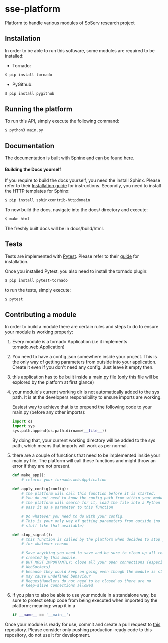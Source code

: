 # sse-platform

Platform to handle various modules of SoServ research project


## Installation

In order to be able to run this software, some modules are required to be installed:

- Tornado:
```sh
$ pip install tornado
```

- PyGithub:
```sh
$ pip install pygithub
```

## Running the platform

To run this API, simply execute the following command:

```sh
$ python3 main.py
```

## Documentation

The documentation is built with [Sphinx](http://www.sphinx-doc.org/en/master/) and can be found [here](sse-platform-test.readthedocs.io).

#### Building the Docs yourself

If you require to build the docs yourself, you need the install Sphinx. Please refer to their [Installation guide](http://www.sphinx-doc.org/en/master/usage/installation.html) for instructions.
Secondly, you need to install the HTTP templates for Sphinx:

```sh
$ pip install sphinxcontrib-httpdomain
```

To now build the docs, navigate into the docs/ directory and execute:

```sh
$ make html
```

The freshly built docs will be in docs/build/html.


## Tests

Tests are implemented with [Pytest](http://doc.pytest.org/en/latest/index.html). Please refer to their [guide](http://doc.pytest.org/en/latest/getting-started.html) for installation.

Once you installed Pytest, you also need to install the tornado plugin:
```sh
$ pip install pytest-tornado
```

to run the tests, simply execute:
```sh
$ pytest
```


## Contributing a module

In order to build a module there are certain rules and steps to do to ensure your module is working properly:

1. Every module is a tornado Application (i.e it implements tornado.web.Application)

2. You need to have a config.json somewhere inside your project. This is the only way of getting parameters from outside into your application. Create it even if you don't need any config. Just leave it empty then.

3. this application has to be built inside a main.py file (only this file will be explored by the platform at first glance)

4. your module's current working dir is not automatically added to the sys path.
    It is at the developers responsibility to ensure imports are working.

    Easiest way to achieve that is to prepend the following code to your main.py (before any other imports):
    ```python
    import os
    import sys
    sys.path.append(os.path.dirname(__file__))
    ```
    By doing that, your current working directory will be added to the sys path, which means that imports will work as per normal.

5. there are a couple of functions that need to be implemented inside your main.py file. The platform will call these functions and might throw an error if they are not present.

    ```python
    def make_app():
        # returns your tornado.web.Application

    def apply_config(config):
        # the platform will call this function before it is started.
        # You do not need to know the config path from within your module,
        # the platform will search for it, load the file into a Python Object and
        # pass it as a parameter to this function

        # Do whatever you need to do with your config.
        # This is your only way of getting parameters from outside (no argparser or
        # stuff like that available)

    def stop_signal():
        # this function is called by the platform when decided to stop your module
        # for whatever reason

        # Save anything you need to save and be sure to clean up all temporary files
        # created by this module.
        # BUT MOST IMPORTANTLY: close all your open connections (especially
        # WebSockets)
        # because they would keep on going even though the module is stopped which
        # may cause undefined behaviour
        # RequestHandlers do not need to be closed as there are no
        # keep-alive connections allowed
    ```
6. If you plan to also be able to use your module in a standalone way, be sure to protect setup code from being executed when imported by the platform; meaning: wrap it in a
    ```python
    if __name__ == '__main__':

    ```

Once your module is ready for use, commit and create a pull request to [this](https://github.com/Smunfr/sse-platform-modules) repository. Please consider only pushing production-ready code to this repository, do not use it for development.
